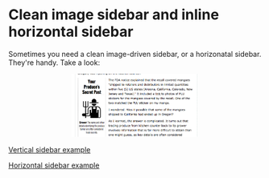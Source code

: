 Clean image sidebar and inline horizontal sidebar
=============
Sometimes you need a clean image-driven sidebar, or a horizonatal sidebar. They're handy. Take a look:

<p align="center">
  <img width="50%" src="https://github.com/motherjones/image-sidebar/blob/master/img/Screen%20Shot%202014-11-20%20at%2012.56.16%20PM.png" alt="screenshot"/>
</p>

[Vertical sidebar example](http://www.motherjones.com/environment/2014/09/fruit-veggies-produce-origins-trade-secret)

[Horizontal sidebar example](http://www.motherjones.com/mojo/2014/09/income-inequality-tax-rates-income)
